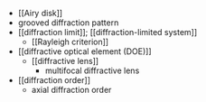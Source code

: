 - [[Airy disk]]
- grooved diffraction pattern
- [[diffraction limit]]; [[diffraction-limited system]]
    - [[Rayleigh criterion]]
- [[diffractive optical element (DOE)]]
    - [[diffractive lens]]
        - multifocal diffractive lens
- [[diffraction order]]
    - axial diffraction order
